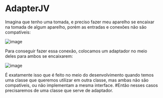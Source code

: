 # AdapterJV

Imagina que tenho uma tomada, e preciso fazer meu aparelho se encaixar na tomada de algum aparelho, porém as entradas e conexões não são compatíveis:
 
 ![image](https://user-images.githubusercontent.com/91797963/200861032-69e7c3eb-f594-4949-a04a-f502509d517f.png)

Para conseguir fazer essa conexão, colocamos um adaptador no meio deles para ambos se encaixarem:
 
 ![image](https://user-images.githubusercontent.com/91797963/200861409-9cf9b5a2-d957-4605-bc3e-2fa26545fb85.png)

É exatamente isso que é feito no meio do desenvolvimento quando temos uma classe que queremos utilizar em outra classe, mas ambas não são compatíveis, ou não implementam a mesma interface.
#Então nesses casos precisaremos de uma classe que serve de adaptador.
